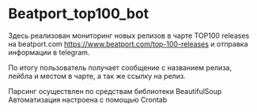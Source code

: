 # Beatport_top100_bot

Здесь реализован мониторинг новых релизов в чарте TOP100 releases на beatport.com https://www.beatport.com/top-100-releases и отправка информации в telegram. 

По итогу пользователь получает сообщение с названием релиза, лейбла и местом в чарте, а так же ссылку на релиз.

Парсинг осуществлен по средствам библиотеки  BeautifulSoup
Автоматизация настроена c помощью  Crontab
